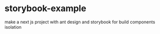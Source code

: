 # storybook-example
make a next js project with ant design and storybook for build components isolation
